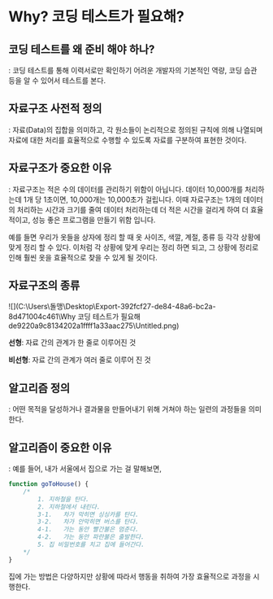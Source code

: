 # Why? 코딩 테스트가 필요해?



## 코딩 테스트를 왜 준비 해야 하나?

: 코딩 테스트를 통해 이력서로만 확인하기 어려운 개발자의 기본적인 역량, 코딩 습관 등을 알 수 있어서 테스트를 본다.



## 자료구조 사전적 정의

:  자료(Data)의 집합을 의미하고, 각 원소들이 논리적으로 정의된 규칙에 의해 나열되며 자료에 대한 처리를 효율적으로 수행할 수 있도록 자료를 구분하여 표현한 것이다.



## 자료구조가 중요한 이유

: 자료구조는 적은 수의 데이터를 관리하기 위함이 아닙니다. 데이터 10,000개를 처리하는데 1개 당 1초이면, 10,000개는 10,000초가 걸립니다. 이때 자료구조는 1개의 데이터의 처리하는 시간과 크기를 줄여 데이터 처리하는데 더 적은 시간을 걸리게 하여 더 효율적이고, 성능 좋은 프로그램을 만들기 위함 입니다.

 예를 들면 우리가 옷들을 상자에 정리 할 때 옷 사이즈, 색깔, 계절, 종류 등 각각 상황에 맞게 정리 할 수 있다. 이처럼 각 상황에 맞게 우리는 정리 하면 되고, 그 상황에 정리로 인해 훨씬 옷을 효율적으로 찾을 수 있게 될 것이다.



## 자료구조의 종류

![](C:\Users\돌맹\Desktop\Export-392fcf27-de84-48a6-bc2a-8d471004c461\Why 코딩 테스트가 필요해 de9220a9c8134202a1ffff1a33aac275\Untitled.png)

**선형**: 자료 간의 관계가 한 줄로 이루어진 것

**비선형**: 자료 간의 관계가 여러 줄로 이루어 진 것



## 알고리즘 정의

: 어떤 목적을 달성하거나 결과물을 만들어내기 위해 거쳐야 하는 일련의 과정들을 의미한다.



## 알고리즘이 중요한 이유

 : 예를 들어, 내가 서울에서 집으로 가는 걸 말해보면,

```jsx
function goToHouse() {
	/*
		1. 지하철을 탄다.
		2. 지하철에서 내린다.
		3-1.   차가 막히면 싱싱카를 탄다.
		3-2.   차가 안막히면 버스를 탄다.
		4-1.   가는 동안 빨간불은 멈춘다.
		4-2.   가는 동안 파란불은 출발한다.
		5. 집 비밀번호를 치고 집에 들어간다.
	*/	
}
```

집에 가는 방법은 다양하지만 상황에 따라서 행동을 취하여 가장 효율적으로 과정을 시행한다.